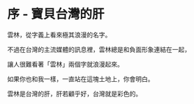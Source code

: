 # 序 - 寶貝台灣的肝

雲林，從字義上看來極其浪漫的名字。

不過在台灣的主流媒體的訊息裡，雲林總是和負面形象連結在一起，

讓人很難看著「雲林」兩個字就浪漫起來。

如果你也和我一樣，一直站在這塊土地上，你會明白。

雲林是台灣的肝，肝若顧乎好，台灣就是彩色的。

